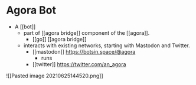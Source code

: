 # Agora Bot

- A [[bot]] 
	- part of [[agora bridge]] component of the [[agora]].
		- [[go]] [[agora bridge]]
	- interacts with existing networks, starting with Mastodon and Twitter.
		- [[mastodon]] https://botsin.space/@agora
			- runs 
		- [[twitter]] https://twitter.com/an_agora

![[Pasted image 20210625144520.png]]